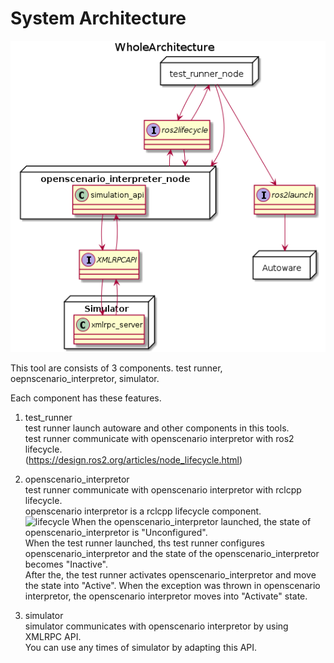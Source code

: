 # System Architecture
![architecture](uml/WholeArchitecture.png "architecture")

This tool are consists of 3 components.
test runner, oepnscenario_interpretor, simulator.

Each component has these features.

1. test_runner  
test runner launch autoware and other components in this tools.  
test runner communicate with openscenario interpretor with ros2 lifecycle.  
(https://design.ros2.org/articles/node_lifecycle.html)

1. openscenario_interpretor  
test runner communicate with openscenario interpretor with rclcpp lifecycle.  
openscenario interpretor is a rclcpp lifecycle component.  
![lifecycle](https://design.ros2.org/img/node_lifecycle/life_cycle_sm.png "lifecycle")
When the openscenario_interpretor launched, the state of openscenario_interpretor is "Unconfigured".  
When the test runner launched, ths test runner configures openscenario_interpretor and the state of the openscenario_interpretor becomes "Inactive".  
After the, the test runner activates openscenario_interpretor and move the state into "Active".
When the exception was thrown in openscenario interpretor, the openscenario interpretor moves into "Activate" state.

1. simulator  
simulator communicates with openscenario interpretor by using XMLRPC API.  
You can use any times of simulator by adapting this API.  